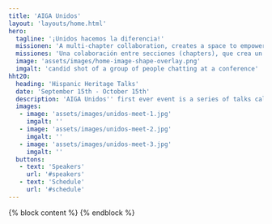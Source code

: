 ```yaml
---
title: 'AIGA Unidos'
layout: 'layouts/home.html'
hero:
  tagline: '¡Unidos hacemos la diferencia!'
  missionen: 'A multi-chapter collaboration, creates a space to empower and celebrate the lives, work, stories, and needs of creatives with a Latinx and Hispanic cultural heritage.'
  missiones: 'Una colaboración entre secciones (chapters), que crea un espacio para empoderar y celebrar las vidas, el trabajo, las historias y las necesidades de los creativos con una herencia cultural latinx e hispana.'
  image: 'assets/images/home-image-shape-overlay.png'
  imgalt: 'candid shot of a group of people chatting at a conference'
hht20:
  heading: 'Hispanic Heritage Talks'
  date: 'September 15th - October 15th'
  description: 'AIGA Unidos'' first ever event is a series of talks called Hispanic Heritage Talks, which will take place during Hispanic Heritage Month. It is a series of virtual talks featuring Latinx and Hispanic creatives from different backgrounds and disciplines. ¡Acompañanos!'
  images:
   - image: 'assets/images/unidos-meet-1.jpg'
     imgalt: ''
   - image: 'assets/images/unidos-meet-2.jpg'
     imgalt: ''
   - image: 'assets/images/unidos-meet-3.jpg'
     imgalt: ''
  buttons:
   - text: 'Speakers'
     url: '#speakers'
   - text: 'Schedule'
     url: '#schedule'
---
```


{% block content %}
{% endblock %}